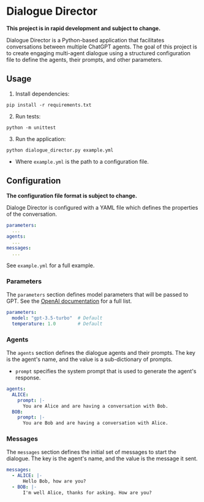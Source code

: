 # Dialogue Director

**This project is in rapid development and subject to change.**

Dialogue Director is a Python-based application that facilitates conversations between multiple ChatGPT agents. The goal of this project is to create engaging multi-agent dialogue using a structured configuration file to define the agents, their prompts, and other parameters.

## Usage

1. Install dependencies:

```shell
pip install -r requirements.txt
```

2. Run tests:

```shell
python -m unittest
```

3. Run the application:

```shell
python dialogue_director.py example.yml
```

- Where `example.yml` is the path to a configuration file.

## Configuration

**The configuration file format is subject to change.**

Dialoge Director is configured with a YAML file which defines the properties of the conversation.

```yaml
parameters:
  ...
agents:
  ...
messages:
  ...
```

See `example.yml` for a full example.

### Parameters

The `parameters` section defines model parameters that will be passed to GPT. See the [OpenAI documentation](https://platform.openai.com/docs/api-reference/chat/create) for a full list.

```yaml
parameters:
  model: "gpt-3.5-turbo"  # Default
  temperature: 1.0        # Default
```

### Agents

The `agents` section defines the dialogue agents and their prompts. The key is the agent's name, and the value is a sub-dictionary of prompts.

- `prompt` specifies the system prompt that is used to generate the agent's response.

```yaml
agents:
  ALICE:
    prompt: |-
      You are Alice and are having a conversation with Bob.
  BOB:
    prompt: |-
      You are Bob and are having a conversation with Alice.
```

### Messages

The `messages` section defines the initial set of messages to start the dialogue. The key is the agent's name, and the value is the message it sent.

```yaml
messages:
  - ALICE: |-
      Hello Bob, how are you?
  - BOB: |-
      I'm well Alice, thanks for asking. How are you?
```
